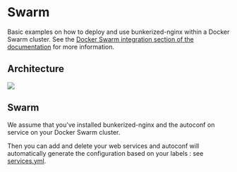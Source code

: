 # Swarm

Basic examples on how to deploy and use bunkerized-nginx within a Docker Swarm cluster. See the [Docker Swarm integration section of the documentation](https://bunkerized-nginx.readthedocs.io/en/latest/integrations.html#docker-swarm) for more information.

## Architecture

<img src="https://github.com/bunkerity/bunkerized-nginx/blob/master/examples/swarm/architecture.png?raw=true" />

## Swarm

We assume that you've installed bunkerized-nginx and the autoconf on service on your Docker Swarm cluster.

Then you can add and delete your web services and autoconf will automatically generate the configuration based on your labels : see [services.yml](https://github.com/bunkerity/bunkerized-nginx/blob/master/examples/swarm/services.yml).
